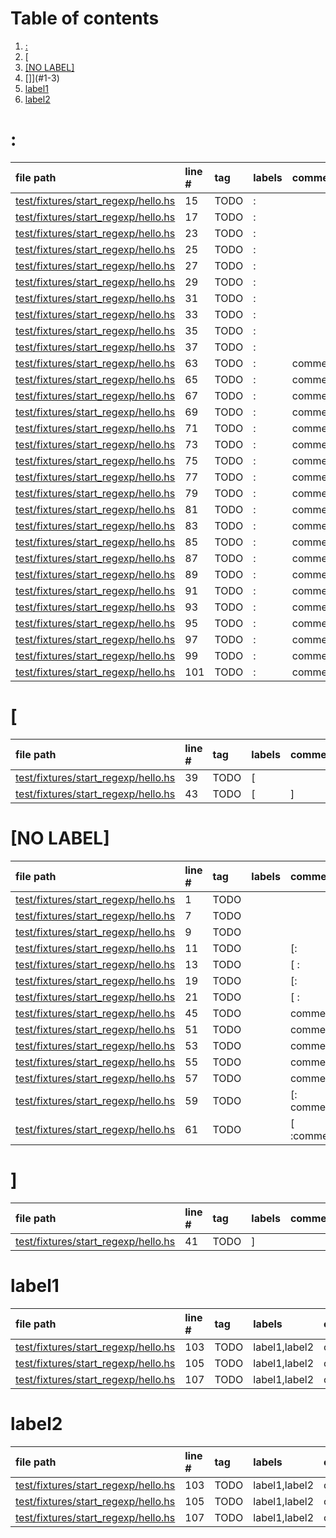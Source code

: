 # Table of contents

1. [:](#1-0)
2. [[](#1-1)
3. [[NO LABEL]](#1-2)
4. []](#1-3)
5. [label1](#1-4)
6. [label2](#1-5)

# :<a id="1-0"></a>

| file path | line # | tag | labels | comment
|:----------|:-------|:----|:-------|:-------
| [test/fixtures/start_regexp/hello.hs](../../test/prefix/test/fixtures/start_regexp/hello.hs#L15) | 15 | TODO | : | 
| [test/fixtures/start_regexp/hello.hs](../../test/prefix/test/fixtures/start_regexp/hello.hs#L17) | 17 | TODO | : | 
| [test/fixtures/start_regexp/hello.hs](../../test/prefix/test/fixtures/start_regexp/hello.hs#L23) | 23 | TODO | : | 
| [test/fixtures/start_regexp/hello.hs](../../test/prefix/test/fixtures/start_regexp/hello.hs#L25) | 25 | TODO | : | 
| [test/fixtures/start_regexp/hello.hs](../../test/prefix/test/fixtures/start_regexp/hello.hs#L27) | 27 | TODO | : | 
| [test/fixtures/start_regexp/hello.hs](../../test/prefix/test/fixtures/start_regexp/hello.hs#L29) | 29 | TODO | : | 
| [test/fixtures/start_regexp/hello.hs](../../test/prefix/test/fixtures/start_regexp/hello.hs#L31) | 31 | TODO | : | 
| [test/fixtures/start_regexp/hello.hs](../../test/prefix/test/fixtures/start_regexp/hello.hs#L33) | 33 | TODO | : | 
| [test/fixtures/start_regexp/hello.hs](../../test/prefix/test/fixtures/start_regexp/hello.hs#L35) | 35 | TODO | : | 
| [test/fixtures/start_regexp/hello.hs](../../test/prefix/test/fixtures/start_regexp/hello.hs#L37) | 37 | TODO | : | 
| [test/fixtures/start_regexp/hello.hs](../../test/prefix/test/fixtures/start_regexp/hello.hs#L63) | 63 | TODO | : | comment
| [test/fixtures/start_regexp/hello.hs](../../test/prefix/test/fixtures/start_regexp/hello.hs#L65) | 65 | TODO | : | comment
| [test/fixtures/start_regexp/hello.hs](../../test/prefix/test/fixtures/start_regexp/hello.hs#L67) | 67 | TODO | : | comment
| [test/fixtures/start_regexp/hello.hs](../../test/prefix/test/fixtures/start_regexp/hello.hs#L69) | 69 | TODO | : | comment
| [test/fixtures/start_regexp/hello.hs](../../test/prefix/test/fixtures/start_regexp/hello.hs#L71) | 71 | TODO | : | comment
| [test/fixtures/start_regexp/hello.hs](../../test/prefix/test/fixtures/start_regexp/hello.hs#L73) | 73 | TODO | : | comment
| [test/fixtures/start_regexp/hello.hs](../../test/prefix/test/fixtures/start_regexp/hello.hs#L75) | 75 | TODO | : | comment
| [test/fixtures/start_regexp/hello.hs](../../test/prefix/test/fixtures/start_regexp/hello.hs#L77) | 77 | TODO | : | comment
| [test/fixtures/start_regexp/hello.hs](../../test/prefix/test/fixtures/start_regexp/hello.hs#L79) | 79 | TODO | : | comment
| [test/fixtures/start_regexp/hello.hs](../../test/prefix/test/fixtures/start_regexp/hello.hs#L81) | 81 | TODO | : | comment
| [test/fixtures/start_regexp/hello.hs](../../test/prefix/test/fixtures/start_regexp/hello.hs#L83) | 83 | TODO | : | comment
| [test/fixtures/start_regexp/hello.hs](../../test/prefix/test/fixtures/start_regexp/hello.hs#L85) | 85 | TODO | : | comment
| [test/fixtures/start_regexp/hello.hs](../../test/prefix/test/fixtures/start_regexp/hello.hs#L87) | 87 | TODO | : | comment
| [test/fixtures/start_regexp/hello.hs](../../test/prefix/test/fixtures/start_regexp/hello.hs#L89) | 89 | TODO | : | comment
| [test/fixtures/start_regexp/hello.hs](../../test/prefix/test/fixtures/start_regexp/hello.hs#L91) | 91 | TODO | : | comment
| [test/fixtures/start_regexp/hello.hs](../../test/prefix/test/fixtures/start_regexp/hello.hs#L93) | 93 | TODO | : | comment
| [test/fixtures/start_regexp/hello.hs](../../test/prefix/test/fixtures/start_regexp/hello.hs#L95) | 95 | TODO | : | comment
| [test/fixtures/start_regexp/hello.hs](../../test/prefix/test/fixtures/start_regexp/hello.hs#L97) | 97 | TODO | : | comment
| [test/fixtures/start_regexp/hello.hs](../../test/prefix/test/fixtures/start_regexp/hello.hs#L99) | 99 | TODO | : | comment
| [test/fixtures/start_regexp/hello.hs](../../test/prefix/test/fixtures/start_regexp/hello.hs#L101) | 101 | TODO | : | comment

# [<a id="1-1"></a>

| file path | line # | tag | labels | comment
|:----------|:-------|:----|:-------|:-------
| [test/fixtures/start_regexp/hello.hs](../../test/prefix/test/fixtures/start_regexp/hello.hs#L39) | 39 | TODO | [ | 
| [test/fixtures/start_regexp/hello.hs](../../test/prefix/test/fixtures/start_regexp/hello.hs#L43) | 43 | TODO | [ | ]

# [NO LABEL]<a id="1-2"></a>

| file path | line # | tag | labels | comment
|:----------|:-------|:----|:-------|:-------
| [test/fixtures/start_regexp/hello.hs](../../test/prefix/test/fixtures/start_regexp/hello.hs#L1) | 1 | TODO |  | 
| [test/fixtures/start_regexp/hello.hs](../../test/prefix/test/fixtures/start_regexp/hello.hs#L7) | 7 | TODO |  | 
| [test/fixtures/start_regexp/hello.hs](../../test/prefix/test/fixtures/start_regexp/hello.hs#L9) | 9 | TODO |  | 
| [test/fixtures/start_regexp/hello.hs](../../test/prefix/test/fixtures/start_regexp/hello.hs#L11) | 11 | TODO |  | [:
| [test/fixtures/start_regexp/hello.hs](../../test/prefix/test/fixtures/start_regexp/hello.hs#L13) | 13 | TODO |  | [ :
| [test/fixtures/start_regexp/hello.hs](../../test/prefix/test/fixtures/start_regexp/hello.hs#L19) | 19 | TODO |  | [:
| [test/fixtures/start_regexp/hello.hs](../../test/prefix/test/fixtures/start_regexp/hello.hs#L21) | 21 | TODO |  | [ :
| [test/fixtures/start_regexp/hello.hs](../../test/prefix/test/fixtures/start_regexp/hello.hs#L45) | 45 | TODO |  | comment
| [test/fixtures/start_regexp/hello.hs](../../test/prefix/test/fixtures/start_regexp/hello.hs#L51) | 51 | TODO |  | comment
| [test/fixtures/start_regexp/hello.hs](../../test/prefix/test/fixtures/start_regexp/hello.hs#L53) | 53 | TODO |  | comment
| [test/fixtures/start_regexp/hello.hs](../../test/prefix/test/fixtures/start_regexp/hello.hs#L55) | 55 | TODO |  | comment
| [test/fixtures/start_regexp/hello.hs](../../test/prefix/test/fixtures/start_regexp/hello.hs#L57) | 57 | TODO |  | comment
| [test/fixtures/start_regexp/hello.hs](../../test/prefix/test/fixtures/start_regexp/hello.hs#L59) | 59 | TODO |  | [: comment
| [test/fixtures/start_regexp/hello.hs](../../test/prefix/test/fixtures/start_regexp/hello.hs#L61) | 61 | TODO |  | [ :comment

# ]<a id="1-3"></a>

| file path | line # | tag | labels | comment
|:----------|:-------|:----|:-------|:-------
| [test/fixtures/start_regexp/hello.hs](../../test/prefix/test/fixtures/start_regexp/hello.hs#L41) | 41 | TODO | ] | 

# label1<a id="1-4"></a>

| file path | line # | tag | labels | comment
|:----------|:-------|:----|:-------|:-------
| [test/fixtures/start_regexp/hello.hs](../../test/prefix/test/fixtures/start_regexp/hello.hs#L103) | 103 | TODO | label1,label2 | comment
| [test/fixtures/start_regexp/hello.hs](../../test/prefix/test/fixtures/start_regexp/hello.hs#L105) | 105 | TODO | label1,label2 | comment
| [test/fixtures/start_regexp/hello.hs](../../test/prefix/test/fixtures/start_regexp/hello.hs#L107) | 107 | TODO | label1,label2 | comment

# label2<a id="1-5"></a>

| file path | line # | tag | labels | comment
|:----------|:-------|:----|:-------|:-------
| [test/fixtures/start_regexp/hello.hs](../../test/prefix/test/fixtures/start_regexp/hello.hs#L103) | 103 | TODO | label1,label2 | comment
| [test/fixtures/start_regexp/hello.hs](../../test/prefix/test/fixtures/start_regexp/hello.hs#L105) | 105 | TODO | label1,label2 | comment
| [test/fixtures/start_regexp/hello.hs](../../test/prefix/test/fixtures/start_regexp/hello.hs#L107) | 107 | TODO | label1,label2 | comment
